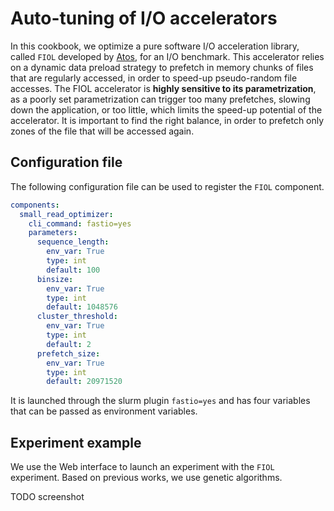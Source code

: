 # Auto-tuning of I/O accelerators

In this cookbook, we optimize a pure software I/O acceleration library, called `FIOL` developed by [Atos](http://atos.net), for an I/O benchmark. This accelerator relies on a dynamic data preload strategy to prefetch in memory chunks of files that are regularly accessed, in order to speed-up pseudo-random file accesses. The FIOL accelerator is **highly sensitive to its parametrization**, as a poorly set parametrization can trigger too many prefetches, slowing down the application, or too little, which limits the speed-up potential of the accelerator. It is important to find the right balance, in order to prefetch only zones of the file that will be accessed again.

## Configuration file

The following configuration file can be used to register the `FIOL` component.
``` yaml
components:
  small_read_optimizer:
    cli_command: fastio=yes
    parameters:
      sequence_length:
        env_var: True
        type: int
        default: 100
      binsize:
        env_var: True
        type: int
        default: 1048576
      cluster_threshold:
        env_var: True
        type: int
        default: 2
      prefetch_size:
        env_var: True
        type: int
        default: 20971520
```

It is launched through the slurm plugin `fastio=yes` and has four variables that can be passed as environment variables.

## Experiment example

We use the Web interface to launch an experiment with the `FIOL` experiment. Based on previous works, we use genetic algorithms.

TODO screenshot